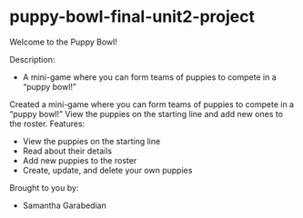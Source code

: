 # puppy-bowl-final-unit2-project

Welcome to the Puppy Bowl!

Description:

- A mini-game where you can form teams of puppies to compete in a “puppy bowl!”


Created a mini-game where you can form teams of puppies to compete in a “puppy bowl!” View the puppies on the starting line and add new ones to the roster.
Features:

- View the puppies on the starting line
- Read about their details
- Add new puppies to the roster
- Create, update, and delete your own puppies

Brought to you by:

- Samantha Garabedian
